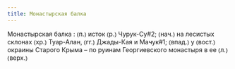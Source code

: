 ```yaml
---
title: Монастырская балка
---
```


Монастырская балка
: ⦅п.⦆ исток ⦅р.⦆ Чурук-Су#2; ⦅нач.⦆ на лесистых склонах ⦅хр.⦆ Туар-Алан, ⦅гг.⦆ Джады-Кая и Мачук#1; ⦅впад.⦆ у ⦅вост.⦆ окраины Старого Крыма – по руинам Георгиевского монастыря в ее ⦅л.⦆ ⦅верх.⦆
